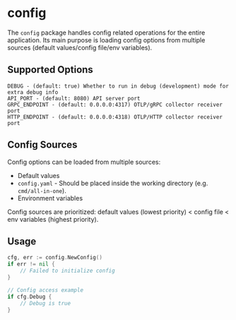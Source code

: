 # config

The `config` package handles config related operations for the entire application.
Its main purpose is loading config options from multiple sources (default values/config file/env variables).

## Supported Options

```
DEBUG - (default: true) Whether to run in debug (development) mode for extra debug info
API_PORT - (default: 8080) API server port
GRPC_ENDPOINT - (default: 0.0.0.0:4317) OTLP/gRPC collector receiver port
HTTP_ENDPOINT - (default: 0.0.0.0:4318) OTLP/HTTP collector receiver port
```

## Config Sources

Config options can be loaded from multiple sources:

- Default values
- `config.yaml` - Should be placed inside the working directory (e.g. `cmd/all-in-one`).
- Environment variables

Config sources are prioritized:
default values (lowest priority) < config file < env variables (highest priority).

## Usage

```go
cfg, err := config.NewConfig()
if err != nil {
    // Failed to initialize config
}

// Config access example
if cfg.Debug {
    // Debug is true
}
```
